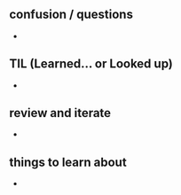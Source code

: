 
## confusion / questions
* 

## TIL (Learned... or Looked up)
* 

## review and iterate
* 

## things to learn about
* 

